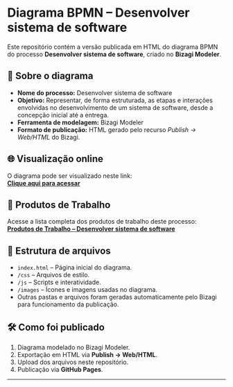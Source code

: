 # Diagrama BPMN – Desenvolver sistema de software

Este repositório contém a versão publicada em HTML do diagrama BPMN do processo **Desenvolver sistema de software**, criado no **Bizagi Modeler**.

## 📄 Sobre o diagrama
- **Nome do processo:** Desenvolver sistema de software
- **Objetivo:** Representar, de forma estruturada, as etapas e interações envolvidas no desenvolvimento de um sistema de software, desde a concepção inicial até a entrega.
- **Ferramenta de modelagem:** Bizagi Modeler
- **Formato de publicação:** HTML gerado pelo recurso *Publish → Web/HTML* do Bizagi.

## 🌐 Visualização online
O diagrama pode ser visualizado neste link:  
[**Clique aqui para acessar**](https://julianash.github.io/processo/)  

## 📂 Produtos de Trabalho
Acesse a lista completa dos produtos de trabalho deste processo:  
[**Produtos de Trabalho – Desenvolver sistema de software**](https://julianash.github.io/processo/produtos.html)

## 📂 Estrutura de arquivos
- `index.html` – Página inicial do diagrama.
- `/css` – Arquivos de estilo.
- `/js` – Scripts e interatividade.
- `/images` – Ícones e imagens usadas no diagrama.
- Outras pastas e arquivos foram geradas automaticamente pelo Bizagi para funcionamento da publicação.

## 🛠 Como foi publicado
1. Diagrama modelado no Bizagi Modeler.
2. Exportação em HTML via **Publish → Web/HTML**.
3. Upload dos arquivos neste repositório.
4. Publicação via **GitHub Pages**.


---
